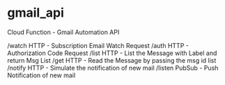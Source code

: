 # gmail_api
Cloud Function - Gmail Automation API

/watch      HTTP - Subscription Email Watch Request
/auth       HTTP - Authorization Code Request
/list       HTTP - List the Message with Label and return Msg List
/get        HTTP - Read the Message by passing the msg id list
/notify     HTTP - Simulate the notification of new mail
/listen     PubSub - Push Notification of new mail